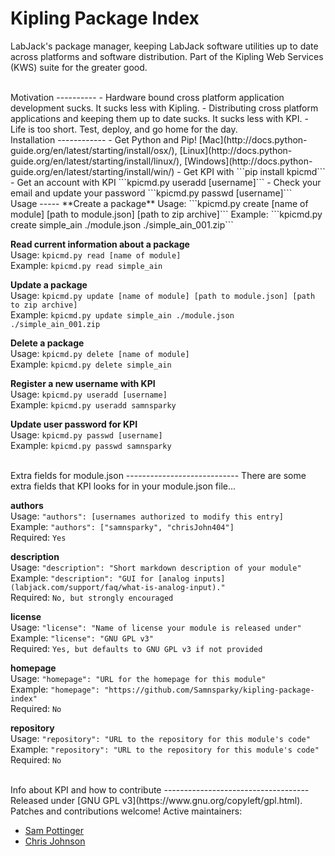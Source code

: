 Kipling Package Index
======================================
LabJack's package manager, keeping LabJack software utilities up to date across platforms and software distribution. Part of the Kipling Web Services (KWS) suite for the greater good.

<br>
Motivation
----------
 - Hardware bound cross platform application development sucks. It sucks less with Kipling.
 - Distributing cross platform applications and keeping them up to date sucks. It sucks less with KPI.
 - Life is too short. Test, deploy, and go home for the day.

<br>
Installation
------------
 - Get Python and Pip! [Mac](http://docs.python-guide.org/en/latest/starting/install/osx/), [Linux](http://docs.python-guide.org/en/latest/starting/install/linux/), [Windows](http://docs.python-guide.org/en/latest/starting/install/win/)
 - Get KPI with ```pip install kpicmd```
 - Get an account with KPI ```kpicmd.py useradd [username]```
 - Check your email and update your password ```kpicmd.py passwd [username]```

<br>
Usage
-----
**Create a package**  
Usage: ```kpicmd.py create [name of module] [path to module.json]  [path to zip archive]```  
Example: ```kpicmd.py create simple_ain ./module.json ./simple_ain_001.zip```

**Read current information about a package**  
Usage: ```kpicmd.py read [name of module]```  
Example: ```kpicmd.py read simple_ain```

**Update a package**  
Usage: ```kpicmd.py update [name of module] [path to module.json] [path to zip archive]```  
Example: ```kpicmd.py update simple_ain ./module.json ./simple_ain_001.zip```

**Delete a package**  
Usage: ```kpicmd.py delete [name of module]```  
Example: ```kpicmd.py delete simple_ain```

**Register a new username with KPI**  
Usage: ```kpicmd.py useradd [username]```  
Example: ```kpicmd.py useradd samnsparky```

**Update user password for KPI**  
Usage: ```kpicmd.py passwd [username]```  
Example: ```kpicmd.py passwd samnsparky```

<br>
Extra fields for module.json
----------------------------
There are some extra fields that KPI looks for in your module.json file...

**authors**  
Usage: ```"authors": [usernames authorized to modify this entry]```  
Example: ```"authors": ["samnsparky", "chrisJohn404"]```  
Required: ```Yes```

**description**  
Usage: ```"description": "Short markdown description of your module"```  
Example: ```"description": "GUI for [analog inputs](labjack.com/support/faq/what-is-analog-input)."```  
Required: ```No, but strongly encouraged```

**license**  
Usage: ```"license": "Name of license your module is released under"```  
Example: ```"license": "GNU GPL v3"```  
Required: ```Yes, but defaults to GNU GPL v3 if not provided```

**homepage**  
Usage: ```"homepage": "URL for the homepage for this module"```  
Example: ```"homepage": "https://github.com/Samnsparky/kipling-package-index"```  
Required: ```No```

**repository**  
Usage: ```"repository": "URL to the repository for this module's code"```  
Example: ```"repository": "URL to the repository for this module's code"```  
Required: ```No```


<br>
Info about KPI and how to contribute
------------------------------------
Released under [GNU GPL v3](https://www.gnu.org/copyleft/gpl.html). Patches and contributions welcome! Active maintainers:

 - [Sam Pottinger](https://github.com/samnsparky)
 - [Chris Johnson](https://github.com/chrisJohn404)
